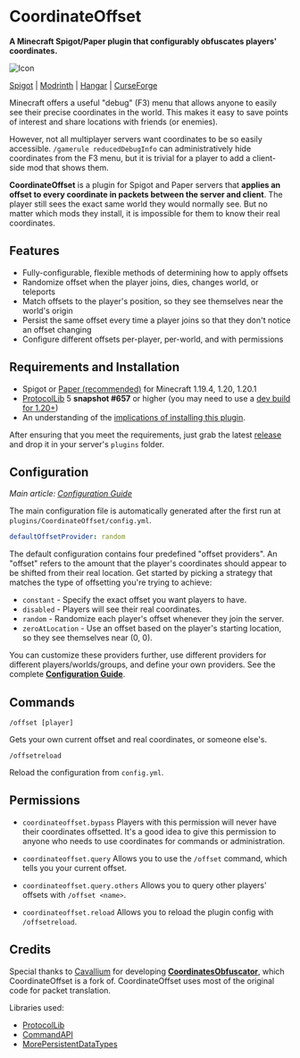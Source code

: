 CoordinateOffset
================
**A Minecraft Spigot/Paper plugin that configurably obfuscates players' coordinates.**

![Icon](.github/img/icon128.png)

[Spigot](https://www.spigotmc.org/resources/coordinateoffset.111292/) |
[Modrinth](https://modrinth.com/plugin/coordinateoffset) |
[Hangar](https://hangar.papermc.io/jtchips/CoordinateOffset) |
[CurseForge](https://legacy.curseforge.com/minecraft/bukkit-plugins/coordinateoffset)

Minecraft offers a useful "debug" (F3) menu that allows anyone to easily see their precise coordinates in the world.
This makes it easy to save points of interest and share locations with friends (or enemies).

However, not all multiplayer servers want coordinates to be so easily accessible. `/gamerule reducedDebugInfo` can
administratively hide coordinates from the F3 menu, but it is trivial for a player to add a client-side mod that
shows them.

**CoordinateOffset** is a plugin for Spigot and Paper servers that **applies an offset to every coordinate in packets
between the server and client**. The player still sees the exact same world they would normally see. But no matter which
mods they install, it is impossible for them to know their real coordinates.

Features
--------
* Fully-configurable, flexible methods of determining how to apply offsets
* Randomize offset when the player joins, dies, changes world, or teleports
* Match offsets to the player's position, so they see themselves near the world's origin
* Persist the same offset every time a player joins so that they don't notice an offset changing
* Configure different offsets per-player, per-world, and with permissions

Requirements and Installation
-----------------------------
* Spigot or [Paper (recommended)](https://papermc.io/) for Minecraft 1.19.4, 1.20, 1.20.1
* [ProtocolLib](https://www.spigotmc.org/resources/protocollib.1997/) 5 **snapshot #657** or higher (you may need 
  to use a [dev build for 1.20+](https://ci.dmulloy2.net/job/ProtocolLib/))
* An understanding of the [implications of installing this
plugin](https://github.com/joshuaprince/CoordinateOffset/wiki/Implications-and-Limitations).

After ensuring that you meet the requirements, just grab the latest
[release](https://github.com/joshuaprince/CoordinateOffset/releases/latest) and drop it in your server's `plugins`
folder.

Configuration
-------------
*Main article: [Configuration Guide](https://github.com/joshuaprince/CoordinateOffset/wiki/Configuration-Guide)*

The main configuration file is automatically generated after the first run at `plugins/CoordinateOffset/config.yml`.

```yaml
defaultOffsetProvider: random
```

The default configuration contains four predefined "offset providers". An "offset" refers to the amount that the
player's coordinates should appear to be shifted from their real location. Get started by picking a strategy that
matches the type of offsetting you're trying to achieve:
* `constant` - Specify the exact offset you want players to have.
* `disabled` - Players will see their real coordinates.
* `random` - Randomize each player's offset whenever they join the server.
* `zeroAtLocation` - Use an offset based on the player's starting location, so they see themselves near (0, 0).

You can customize these providers further, use different providers for different players/worlds/groups, and define your
own providers. See the complete
[**Configuration Guide**](https://github.com/joshuaprince/CoordinateOffset/wiki/Configuration-Guide).

Commands
--------
```
/offset [player]
```
Gets your own current offset and real coordinates, or someone else's.

```
/offsetreload
```
Reload the configuration from `config.yml`.

Permissions
-----------
* `coordinateoffset.bypass`
Players with this permission will never have their coordinates offsetted.
It's a good idea to give this permission to anyone who needs to use coordinates for commands or administration.

* `coordinateoffset.query`
Allows you to use the `/offset` command, which tells you your current offset.

* `coordinateoffset.query.others`
Allows you to query other players' offsets with `/offset <name>`.

* `coordinateoffset.reload`
  Allows you to reload the plugin config with `/offsetreload`.

Credits
-------
Special thanks to [Cavallium](https://github.com/cavallium) for developing
[**CoordinatesObfuscator**](https://github.com/cavallium/CoordinatesObfuscator), which CoordinateOffset is a fork of.
CoordinateOffset uses most of the original code for packet translation.

Libraries used:
* [ProtocolLib](https://github.com/dmulloy2/ProtocolLib)
* [CommandAPI](https://commandapi.jorel.dev/)
* [MorePersistentDataTypes](https://github.com/JEFF-Media-GbR/MorePersistentDataTypes)

